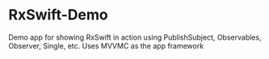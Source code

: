 # RxSwift-Demo
Demo app for showing RxSwift in action using PublishSubject, Observables, Observer, Single, etc. Uses MVVMC as the app framework
